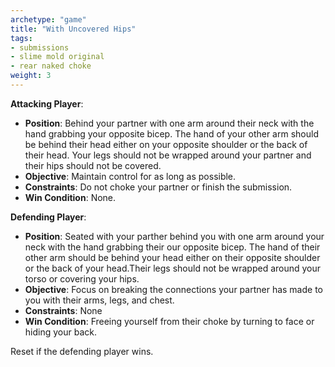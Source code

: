 ```yaml
---
archetype: "game"
title: "With Uncovered Hips"
tags: 
- submissions
- slime mold original
- rear naked choke
weight: 3
---
```


**Attacking Player**:
  * **Position**: Behind your partner with one arm around their neck with the hand grabbing your opposite bicep. The hand of your other arm should be behind their head either on your opposite shoulder or the back of their head. Your legs should not be wrapped around your partner and their hips should not be covered.
  * **Objective**: Maintain control for as long as possible.
  * **Constraints**: Do not choke your partner or finish the submission.
  * **Win Condition**: None.

**Defending Player**:
  * **Position**: Seated with your parther behind you with one arm around your neck with the hand grabbing their our opposite bicep. The hand of their other arm should be behind your head either on their opposite shoulder or the back of your head.Their legs should not be wrapped around your torso or covering your hips.
  * **Objective**: Focus on breaking the connections your partner has made to you with their arms, legs, and chest.
  * **Constraints**: None
  * **Win Condition**: Freeing yourself from their choke by turning to face or hiding your back.

Reset if the defending player wins.